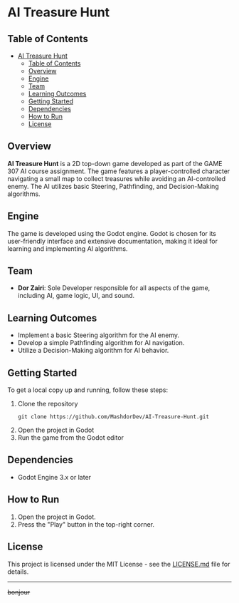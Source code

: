 # AI Treasure Hunt

## Table of Contents

- [AI Treasure Hunt](#ai-treasure-hunt)
  - [Table of Contents](#table-of-contents)
  - [Overview](#overview)
  - [Engine](#engine)
  - [Team](#team)
  - [Learning Outcomes](#learning-outcomes)
  - [Getting Started](#getting-started)
  - [Dependencies](#dependencies)
  - [How to Run](#how-to-run)
  - [License](#license)

## Overview

**AI Treasure Hunt** is a 2D top-down game developed as part of the GAME 307 AI course assignment. The game features a player-controlled character navigating a small map to collect treasures while avoiding an AI-controlled enemy. The AI utilizes basic Steering, Pathfinding, and Decision-Making algorithms.

## Engine

The game is developed using the Godot engine. Godot is chosen for its user-friendly interface and extensive documentation, making it ideal for learning and implementing AI algorithms.

## Team

- **Dor Zairi**: Sole Developer responsible for all aspects of the game, including AI, game logic, UI, and sound.

## Learning Outcomes

- Implement a basic Steering algorithm for the AI enemy.
- Develop a simple Pathfinding algorithm for AI navigation.
- Utilize a Decision-Making algorithm for AI behavior.

## Getting Started

To get a local copy up and running, follow these steps:

1. Clone the repository
   ```git
   git clone https://github.com/MashdorDev/AI-Treasure-Hunt.git
   ```
2. Open the project in Godot
3. Run the game from the Godot editor

## Dependencies

- Godot Engine 3.x or later

## How to Run

1. Open the project in Godot.
2. Press the "Play" button in the top-right corner.

## License

This project is licensed under the MIT License - see the [LICENSE.md](LICENSE.md) file for details.

___

~~bonjour~~